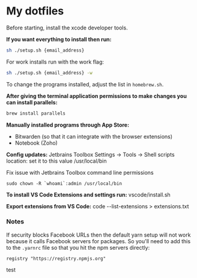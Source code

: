 # My dotfiles

Before starting, install the xcode developer tools.

**If you want everything to install then run:**
```sh
sh ./setup.sh {email_address}
```
For work installs run with the work flag:
```sh
sh ./setup.sh {email_address} -w
```

To change the programs installed, adjust the list in `homebrew.sh`.

**After giving the terminal application permissions to make changes you can install parallels:**
```sh
brew install parallels
```

**Manually installed programs through App Store:**
- Bitwarden (so that it can integrate with the browser extensions)
- Notebook (Zoho)

**Config updates:**
Jetbrains Toolbox
Settings -> Tools -> Shell scripts location: set it to this value
/usr/local/bin

Fix issue with Jetbrains Toolbox command line permissions
```shell
sudo chown -R `whoami`:admin /usr/local/bin
```

**To install VS Code Extensions and settings run:**
vscode/install.sh

**Export extensions from VS Code:**
code --list-extensions > extensions.txt

### Notes

If security blocks Facebook URLs then the default yarn setup will not work because it calls Facebook servers for packages. So you'll need to add this to the `.yarnrc` file so that you hit the npm servers directly:

```
registry "https://registry.npmjs.org"
```

test
